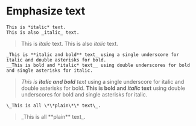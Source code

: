 # Emphasize text
```
This is *italic* text.
This is also _italic_ text.
```
> This is *italic* text.
> This is also _italic_ text.

```
_This is **italic and bold** text_ using a single underscore for italic and double asterisks for bold.
__This is bold and *italic* text__ using double underscores for bold and single asterisks for italic.
```
> _This is **italic and bold** text_ using a single underscore for italic and double asterisks for bold.
> __This is bold and *italic* text__ using double underscores for bold and single asterisks for italic.

```
\_This is all \*\*plain\*\* text\_.
```
> \_This is all \*\*plain\*\* text\_.
